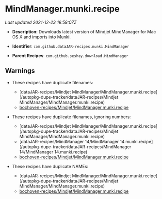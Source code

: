 # MindManager.munki.recipe

_Last updated 2021-12-23 19:58:07Z_

- **Description**: Downloads latest version of Mindjet MindManager for Mac OS X and imports into Munki.

- **Identifier**: `com.github.dataJAR-recipes.munki.MindManager`

- **Parent Recipes**: `com.github.peshay.download.MindManager`

## Warnings

- These recipes have duplicate filenames:
    - [dataJAR-recipes/Mindjet MindManager/MindManager.munki.recipe](/autopkg-dupe-tracker/dataJAR-recipes/Mindjet MindManager/MindManager.munki.recipe)
    - [bochoven-recipes/Mindjet/MindManager.munki.recipe](/autopkg-dupe-tracker/bochoven-recipes/Mindjet/MindManager.munki.recipe)

- These recipes have duplicate filenames, ignoring numbers:
    - [dataJAR-recipes/Mindjet MindManager/MindManager.munki.recipe](/autopkg-dupe-tracker/dataJAR-recipes/Mindjet MindManager/MindManager.munki.recipe)
    - [dataJAR-recipes/MindManager 14/MindManager 14.munki.recipe](/autopkg-dupe-tracker/dataJAR-recipes/MindManager 14/MindManager 14.munki.recipe)
    - [bochoven-recipes/Mindjet/MindManager.munki.recipe](/autopkg-dupe-tracker/bochoven-recipes/Mindjet/MindManager.munki.recipe)

- These recipes have duplicate NAMEs:
    - [dataJAR-recipes/Mindjet MindManager/MindManager.munki.recipe](/autopkg-dupe-tracker/dataJAR-recipes/Mindjet MindManager/MindManager.munki.recipe)
    - [bochoven-recipes/Mindjet/MindManager.munki.recipe](/autopkg-dupe-tracker/bochoven-recipes/Mindjet/MindManager.munki.recipe)